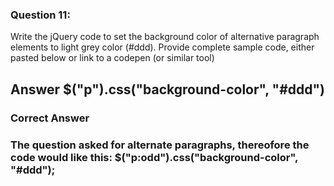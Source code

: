 ### Question 11:

Write the jQuery code to set the background color of alternative paragraph elements to light grey color (#ddd). Provide complete sample code, either pasted below or link to a codepen (or similar tool)

## Answer $("p").css("background-color", "#ddd")

### Correct Answer
### The question asked for alternate paragraphs, thereofore the code would like this: $("p:odd").css("background-color", "#ddd");